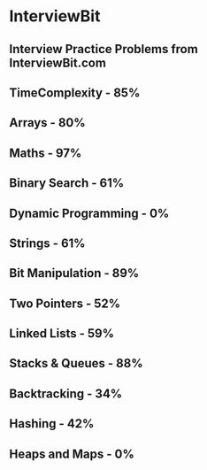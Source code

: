 # InterviewBit
## Interview Practice Problems from InterviewBit.com

## TimeComplexity - 85%
## Arrays - 80%
## Maths - 97%
## Binary Search - 61%
## Dynamic Programming - 0%
## Strings - 61%
## Bit Manipulation - 89%
## Two Pointers - 52%
## Linked Lists - 59%
## Stacks & Queues - 88%
## Backtracking - 34%
## Hashing - 42%
## Heaps and Maps - 0%
